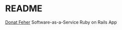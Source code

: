 # README

[Donat Feher](http://donatfeher.intelligentbusiness.hu) Software-as-a-Service Ruby on Rails App
